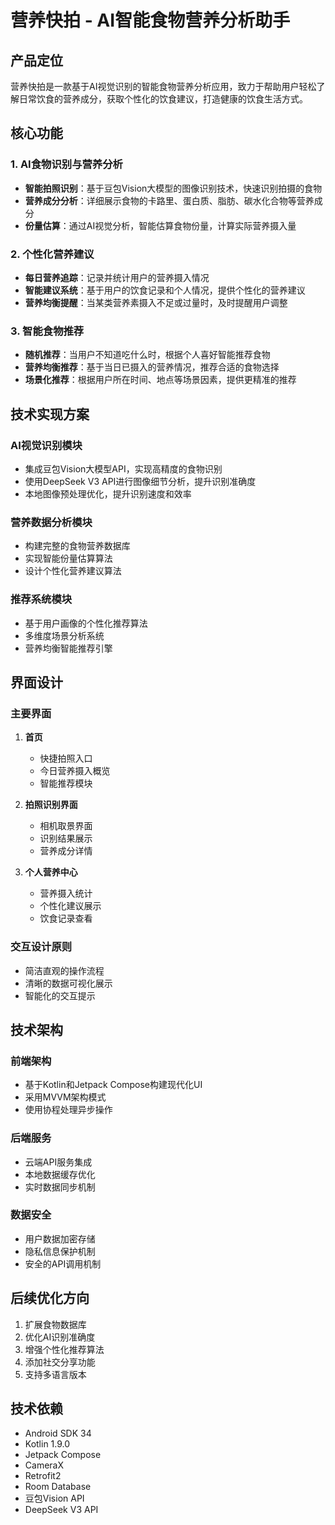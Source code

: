 # 营养快拍 - AI智能食物营养分析助手

## 产品定位
营养快拍是一款基于AI视觉识别的智能食物营养分析应用，致力于帮助用户轻松了解日常饮食的营养成分，获取个性化的饮食建议，打造健康的饮食生活方式。

## 核心功能

### 1. AI食物识别与营养分析
- **智能拍照识别**：基于豆包Vision大模型的图像识别技术，快速识别拍摄的食物
- **营养成分分析**：详细展示食物的卡路里、蛋白质、脂肪、碳水化合物等营养成分
- **份量估算**：通过AI视觉分析，智能估算食物份量，计算实际营养摄入量

### 2. 个性化营养建议
- **每日营养追踪**：记录并统计用户的营养摄入情况
- **智能建议系统**：基于用户的饮食记录和个人情况，提供个性化的营养建议
- **营养均衡提醒**：当某类营养素摄入不足或过量时，及时提醒用户调整

### 3. 智能食物推荐
- **随机推荐**：当用户不知道吃什么时，根据个人喜好智能推荐食物
- **营养均衡推荐**：基于当日已摄入的营养情况，推荐合适的食物选择
- **场景化推荐**：根据用户所在时间、地点等场景因素，提供更精准的推荐

## 技术实现方案

### AI视觉识别模块
- 集成豆包Vision大模型API，实现高精度的食物识别
- 使用DeepSeek V3 API进行图像细节分析，提升识别准确度
- 本地图像预处理优化，提升识别速度和效率

### 营养数据分析模块
- 构建完整的食物营养数据库
- 实现智能份量估算算法
- 设计个性化营养建议算法

### 推荐系统模块
- 基于用户画像的个性化推荐算法
- 多维度场景分析系统
- 营养均衡智能推荐引擎

## 界面设计

### 主要界面
1. **首页**
   - 快捷拍照入口
   - 今日营养摄入概览
   - 智能推荐模块

2. **拍照识别界面**
   - 相机取景界面
   - 识别结果展示
   - 营养成分详情

3. **个人营养中心**
   - 营养摄入统计
   - 个性化建议展示
   - 饮食记录查看

### 交互设计原则
- 简洁直观的操作流程
- 清晰的数据可视化展示
- 智能化的交互提示

## 技术架构

### 前端架构
- 基于Kotlin和Jetpack Compose构建现代化UI
- 采用MVVM架构模式
- 使用协程处理异步操作

### 后端服务
- 云端API服务集成
- 本地数据缓存优化
- 实时数据同步机制

### 数据安全
- 用户数据加密存储
- 隐私信息保护机制
- 安全的API调用机制

## 后续优化方向
1. 扩展食物数据库
2. 优化AI识别准确度
3. 增强个性化推荐算法
4. 添加社交分享功能
5. 支持多语言版本

## 技术依赖
- Android SDK 34
- Kotlin 1.9.0
- Jetpack Compose
- CameraX
- Retrofit2
- Room Database
- 豆包Vision API
- DeepSeek V3 API
